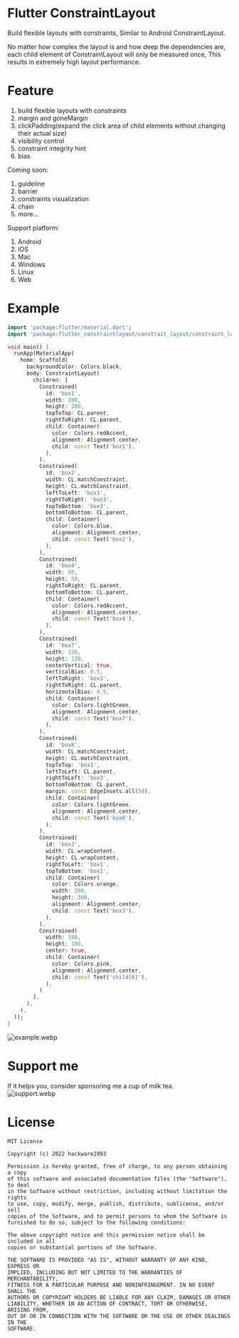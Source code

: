 # Flutter ConstraintLayout

Build flexible layouts with constraints, Similar to Android ConstraintLayout.

No matter how complex the layout is and how deep the dependencies are, each child element of
ConstraintLayout will only be measured once, This results in extremely high layout performance.

# Feature

1. build flexible layouts with constraints
2. margin and goneMargin
3. clickPadding(expand the click area of child elements without changing their actual size)
4. visibility control
5. constraint integrity hint
6. bias

Coming soon:

1. guideline
2. barrier
3. constraints visualization
4. chain
5. more...

Support platform:

1. Android
2. iOS
3. Mac
4. Windows
5. Linux
6. Web

# Example

```dart
import 'package:flutter/material.dart';
import 'package:flutter_constraintlayout/constrait_layout/constraint_layout.dart';

void main() {
  runApp(MaterialApp(
    home: Scaffold(
      backgroundColor: Colors.black,
      body: ConstraintLayout(
        children: [
          Constrained(
            id: 'box1',
            width: 200,
            height: 200,
            topToTop: CL.parent,
            rightToRight: CL.parent,
            child: Container(
              color: Colors.redAccent,
              alignment: Alignment.center,
              child: const Text('box1'),
            ),
          ),
          Constrained(
            id: 'box2',
            width: CL.matchConstraint,
            height: CL.matchConstraint,
            leftToLeft: 'box3',
            rightToRight: 'box3',
            topToBottom: 'box3',
            bottomToBottom: CL.parent,
            child: Container(
              color: Colors.blue,
              alignment: Alignment.center,
              child: const Text('box2'),
            ),
          ),
          Constrained(
            id: 'box4',
            width: 50,
            height: 50,
            rightToRight: CL.parent,
            bottomToBottom: CL.parent,
            child: Container(
              color: Colors.redAccent,
              alignment: Alignment.center,
              child: const Text('box4'),
            ),
          ),
          Constrained(
            id: 'box7',
            width: 120,
            height: 120,
            centerVertical: true,
            verticalBias: 0.5,
            leftToRight: 'box3',
            rightToRight: CL.parent,
            horizontalBias: 0.5,
            child: Container(
              color: Colors.lightGreen,
              alignment: Alignment.center,
              child: const Text('box7'),
            ),
          ),
          Constrained(
            id: 'box8',
            width: CL.matchConstraint,
            height: CL.matchConstraint,
            topToTop: 'box1',
            leftToLeft: CL.parent,
            rightToLeft: 'box3',
            bottomToBottom: CL.parent,
            margin: const EdgeInsets.all(50),
            child: Container(
              color: Colors.lightGreen,
              alignment: Alignment.center,
              child: const Text('box8'),
            ),
          ),
          Constrained(
            id: 'box3',
            width: CL.wrapContent,
            height: CL.wrapContent,
            rightToLeft: 'box1',
            topToBottom: 'box1',
            child: Container(
              color: Colors.orange,
              width: 200,
              height: 300,
              alignment: Alignment.center,
              child: const Text('box3'),
            ),
          ),
          Constrained(
            width: 100,
            height: 100,
            center: true,
            child: Container(
              color: Colors.pink,
              alignment: Alignment.center,
              child: const Text('child[6]'),
            ),
          )
        ],
      ),
    ),
  ));
} 
```

![example.webp](https://github.com/hackware1993/flutter-constraintlayout/blob/master/effect.webp?raw=true)

# Support me

If it helps you, consider sponsoring me a cup of milk tea.
<br/>
![support.webp](https://github.com/hackware1993/flutter-constraintlayout/blob/master/support.webp?raw=true)

# License

```
MIT License

Copyright (c) 2022 hackware1993

Permission is hereby granted, free of charge, to any person obtaining a copy
of this software and associated documentation files (the "Software"), to deal
in the Software without restriction, including without limitation the rights
to use, copy, modify, merge, publish, distribute, sublicense, and/or sell
copies of the Software, and to permit persons to whom the Software is
furnished to do so, subject to the following conditions:

The above copyright notice and this permission notice shall be included in all
copies or substantial portions of the Software.

THE SOFTWARE IS PROVIDED "AS IS", WITHOUT WARRANTY OF ANY KIND, EXPRESS OR
IMPLIED, INCLUDING BUT NOT LIMITED TO THE WARRANTIES OF MERCHANTABILITY,
FITNESS FOR A PARTICULAR PURPOSE AND NONINFRINGEMENT. IN NO EVENT SHALL THE
AUTHORS OR COPYRIGHT HOLDERS BE LIABLE FOR ANY CLAIM, DAMAGES OR OTHER
LIABILITY, WHETHER IN AN ACTION OF CONTRACT, TORT OR OTHERWISE, ARISING FROM,
OUT OF OR IN CONNECTION WITH THE SOFTWARE OR THE USE OR OTHER DEALINGS IN THE
SOFTWARE.
```
